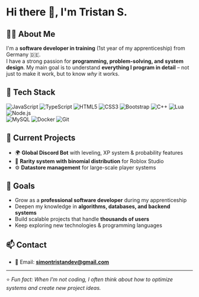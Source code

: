 # Hi there 👋, I'm Tristan S.

## 👨‍💻 About Me
I'm a **software developer in training** (1st year of my apprenticeship) from Germany 🇩🇪.  
I have a strong passion for **programming, problem-solving, and system design**. My main goal is to understand **everything I program in detail** – not just to make it work, but to know *why* it works.  

## 🚀 Tech Stack
![JavaScript](https://img.shields.io/badge/-JavaScript-F7DF1E?logo=javascript&logoColor=000)
![TypeScript](https://img.shields.io/badge/-TypeScript-3178C6?logo=typescript&logoColor=fff)
![HTML5](https://img.shields.io/badge/-HTML5-E34F26?logo=html5&logoColor=fff)
![CSS3](https://img.shields.io/badge/-CSS3-1572B6?logo=css3&logoColor=fff)
![Bootstrap](https://img.shields.io/badge/-Bootstrap-7952B3?logo=bootstrap&logoColor=fff)
![C++](https://img.shields.io/badge/-C++-00599C?logo=cplusplus&logoColor=fff)
![Lua](https://img.shields.io/badge/-Lua-2C2D72?logo=lua&logoColor=fff)
![Node.js](https://img.shields.io/badge/-Node.js-339933?logo=node.js&logoColor=fff)  
![MySQL](https://img.shields.io/badge/-MySQL-4479A1?logo=mysql&logoColor=fff)
![Docker](https://img.shields.io/badge/-Docker-2496ED?logo=docker&logoColor=fff)
![Git](https://img.shields.io/badge/-Git-F05032?logo=git&logoColor=fff)
## 📌 Current Projects
- 🌍 **Global Discord Bot** with leveling, XP system & probability features  
- 🎲 **Rarity system with binomial distribution** for Roblox Studio  
- ⚙️ **Datastore management** for large-scale player systems  

## 🎯 Goals
- Grow as a **professional software developer** during my apprenticeship  
- Deepen my knowledge in **algorithms, databases, and backend systems**  
- Build scalable projects that handle **thousands of users**  
- Keep exploring new technologies & programming languages  

## 📫 Contact
- 📧 Email: **simontristandev@gmail.com**  

---

⭐ *Fun fact: When I'm not coding, I often think about how to optimize systems and create new project ideas.*

